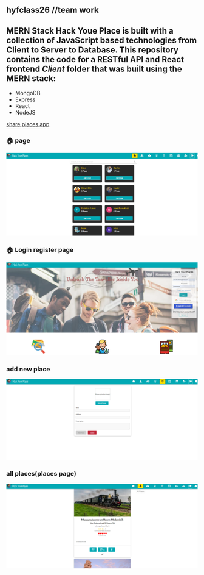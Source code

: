 ## hyfclass26 //team work

## MERN Stack Hack Youe Place is built with a collection of JavaScript based technologies from Client to Server to Database. This repository contains the code for a RESTful API and React frontend *Client* folder that was built using the MERN stack:

- MongoDB
- Express
- React
- NodeJS

[share places app](https://hackyourplaces-c26.herokuapp.com/).

### :house: page 

<p align="center">
  <img src="https://github.com/Dima-Kaddah/hyfclass26/blob/master/imagesHYP/add%20friedds.png" width="800"/></p>
  
 ### :house: Login register page
<p align="center">
  <img src="https://github.com/Dima-Kaddah/hyfclass26/blob/master/imagesHYP/loginregisterpage.png" width="800"/></p>

### add new place
<p align="center">
<img src="https://github.com/Dima-Kaddah/hyfclass26/blob/master/imagesHYP/add%20new%20place.png" width="800"/></p>
 
 ### all places(places page)
 
 <p align="center">
 <img src="https://github.com/Dima-Kaddah/hyfclass26/blob/master/imagesHYP/Allplaces.png" width="800"/></p>
  
 
  
  
